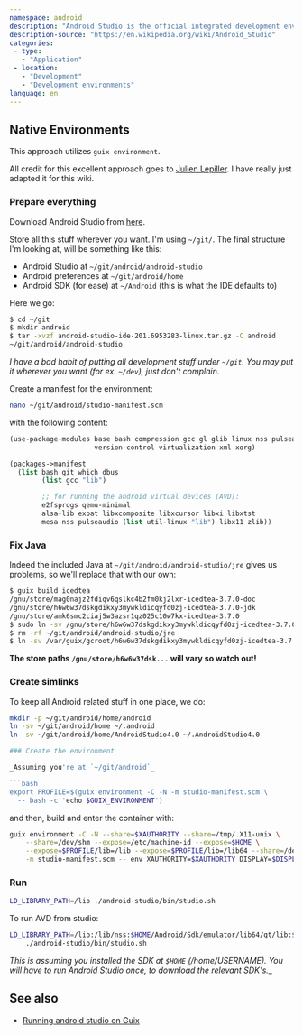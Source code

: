 ```yaml
---
namespace: android
description: "Android Studio is the official integrated development environment (IDE) for Google's Android operating system, built on JetBrains' IntelliJ IDEA software and designed specifically for Android development."
description-source: "https://en.wikipedia.org/wiki/Android_Studio"
categories:
 - type:
   - "Application"
 - location:
   - "Development"
   - "Development environments"
language: en
---
```


## Native Environments

This approach utilizes `guix environment`.

All credit for this excellent approach goes to [Julien Lepiller](https://lepiller.eu/en/). I have really just adapted it for this wiki.

### Prepare everything

Download Android Studio from [here](https://developer.android.com/studio).

Store all this stuff wherever you want. I'm using `~/git/`. The final structure I'm looking at, will be something like this:

- Android Studio at `~/git/android/android-studio`
- Android preferences at `~/git/android/home`
- Android SDK (for ease) at `~/Android` (this is what the IDE defaults to)

Here we go:

```bash
$ cd ~/git
$ mkdir android
$ tar -xvzf android-studio-ide-201.6953283-linux.tar.gz -C android
~/git/android/android-studio
```

_I have a bad habit of putting all development stuff under `~/git`. You may put it wherever you want (for ex. `~/dev`), just don't complain._

Create a manifest for the environment:

```bash
nano ~/git/android/studio-manifest.scm
```

with the following content:

```scheme
(use-package-modules base bash compression gcc gl glib linux nss pulseaudio
                     version-control virtualization xml xorg)

(packages->manifest
  (list bash git which dbus
        (list gcc "lib")

        ;; for running the android virtual devices (AVD):
        e2fsprogs qemu-minimal
        alsa-lib expat libxcomposite libxcursor libxi libxtst
        mesa nss pulseaudio (list util-linux "lib") libx11 zlib))
```

### Fix Java

Indeed the included Java at `~/git/android/android-studio/jre` gives us problems, so we'll replace that with our own:

```bash
$ guix build icedtea
/gnu/store/mag0najz2fdiqv6qslkc4b2fm0kj2lxr-icedtea-3.7.0-doc
/gnu/store/h6w6w37dskgdikxy3mywkldicqyfd0zj-icedtea-3.7.0-jdk
/gnu/store/amk6smc2ciaj5w3azsr1qz025c10w7kx-icedtea-3.7.0
$ sudo ln -sv /gnu/store/h6w6w37dskgdikxy3mywkldicqyfd0zj-icedtea-3.7.0-jdk /var/guix/gcroots
$ rm -rf ~/git/android/android-studio/jre
$ ln -sv /var/guix/gcroot/h6w6w37dskgdikxy3mywkldicqyfd0zj-icedtea-3.7.0-jdk /home/franz/git/android/android-studio/jre
```

**The store paths `/gnu/store/h6w6w37dsk...` will vary so watch out!**

### Create simlinks

To keep all Android related stuff in one place, we do:

```bash
mkdir -p ~/git/android/home/android
ln -sv ~/git/android/home ~/.android
ln -sv ~/git/android/home/AndroidStudio4.0 ~/.AndroidStudio4.0

### Create the environment

_Assuming you're at `~/git/android`_

```bash
export PROFILE=$(guix environment -C -N -m studio-manifest.scm \
  -- bash -c 'echo $GUIX_ENVIRONMENT')
```

and then, build and enter the container with:

```bash
guix environment -C -N --share=$XAUTHORITY --share=/tmp/.X11-unix \
    --share=/dev/shm --expose=/etc/machine-id --expose=$HOME \
    --expose=$PROFILE/lib=/lib --expose=$PROFILE/lib=/lib64 --share=/dev/kvm \
    -m studio-manifest.scm -- env XAUTHORITY=$XAUTHORITY DISPLAY=$DISPLAY bash
```

### Run

```bash
LD_LIBRARY_PATH=/lib ./android-studio/bin/studio.sh
```

To run AVD from studio:

```bash
LD_LIBRARY_PATH=/lib:/lib/nss:$HOME/Android/Sdk/emulator/lib64/qt/lib:$HOME/Android/Sdk/emulator/lib64
    ./android-studio/bin/studio.sh
```

_This is assuming you installed the SDK at `$HOME` (/home/USERNAME). You will have to run Android Studio once, to download the relevant SDK's.__

## See also

- [Running android studio on Guix](https://lepiller.eu/en/running-android-studio-on-guix.html)
